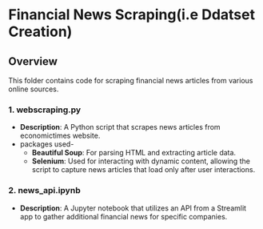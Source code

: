 # Financial News Scraping(i.e Ddatset Creation)

## Overview

This folder contains code for scraping financial news articles from various online sources.

### 1. **webscraping.py**
- **Description**: A Python script that scrapes news articles from economictimes website.
- packages used-
  - **Beautiful Soup**: For parsing HTML and extracting article data.
  - **Selenium**: Used for interacting with dynamic content, allowing the script to capture news articles that load only after user interactions.

### 2. **news_api.ipynb**
- **Description**: A Jupyter notebook that utilizes an API from a Streamlit app to gather additional financial news for specific companies.

